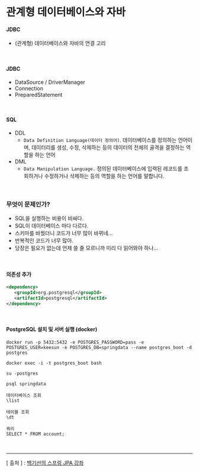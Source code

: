 관계형 데이터베이스와 자바
===

#### JDBC
  +	(관계형) 데이터베이스와 자바의 연결 고리
 
 <br/>
 
#### JDBC
  +	DataSource / DriverManager
  +	Connection
  +	PreparedStatement

<br/>

#### SQL
  +	DDL
    - `Data Definition Language(데이터 정의어)`. 데이터베이스를 정의하는 언어이며, 데이터리를 생성, 수정, 삭제하는 등의 데이터의 전체의 골격을 결정하는 역할을 하는 언어
  +	DML
    - `Data Manipulation Language.` 정의된 데이터베이스에 입력된 레코드를 조회하거나 수정하거나 삭제하는 등의 역할을 하는 언어를 말합니다.

<br/>

### 무엇이 문제인가?
  + SQL을 실행하는 비용이 비싸다.
  +	SQL이 데이터베이스 마다 다르다.
  +	스키마를 바꿨더니 코드가 너무 많이 바뀌네...
  +	반복적인 코드가 너무 많아.
  +	당장은 필요가 없는데 언제 쓸 줄 모르니까 미리 다 읽어와야 하나...

<br/>

#### 의존성 추가
```xml
<dependency>
   <groupId>org.postgresql</groupId>
   <artifactId>postgresql</artifactId>
</dependency>
```

<br/>

#### PostgreSQL 설치 및 서버 실행 (docker)
```
docker run -p 5432:5432 -e POSTGRES_PASSWORD=pass -e POSTGRES_USER=keesun -e POSTGRES_DB=springdata --name postgres_boot -d postgres

docker exec -i -t postgres_boot bash

su -postgres

psql springdata

데이터베이스 조회
\list

테이블 조회
\dt

쿼리
SELECT * FROM account;
```

<br/>

---
[ 출처 ] : [백기선의 스프링 JPA 강좌](https://www.inflearn.com/course/%EC%8A%A4%ED%94%84%EB%A7%81-%EB%8D%B0%EC%9D%B4%ED%84%B0-jpa)


